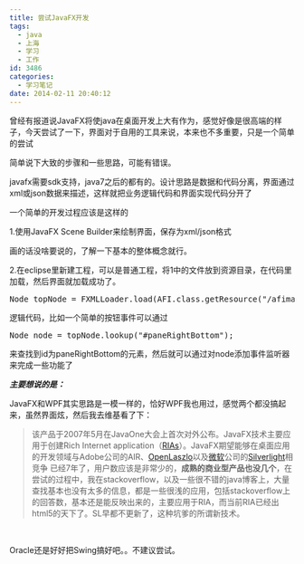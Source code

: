 ```yaml
---
title: 尝试JavaFX开发
tags:
  - java
  - 上海
  - 学习
  - 工作
id: 3486
categories:
  - 学习笔记
date: 2014-02-11 20:40:12
---
```


曾经有报道说JavaFX将使java在桌面开发上大有作为，感觉好像是很高端的样子，今天尝试了一下，界面对于自用的工具来说，本来也不多重要，只是一个简单的尝试

简单说下大致的步骤和一些思路，可能有错误。

javafx需要sdk支持，java7之后的都有的。设计思路是数据和代码分离，界面通过xml或json数据来描述，这样就把业务逻辑代码和界面实现代码分开了

一个简单的开发过程应该是这样的

1.使用JavaFX Scene Builder来绘制界面，保存为xml/json格式

画的话没啥要说的，了解一下基本的整体概念就行。

2.在eclipse里新建工程，可以是普通工程，将1中的文件放到资源目录，在代码里加载，然后界面就加载成功了。
<pre class="lang:default decode:true">Node topNode = FXMLLoader.load(AFI.class.getResource("/afimain.fxml"));</pre>
逻辑代码，比如一个简单的按钮事件可以通过
<pre>Node node = topNode.lookup("#paneRightBottom");</pre>
来查找到id为paneRightBottom的元素，然后就可以通过对node添加事件监听器来完成一些功能了

_**主要想说的是：**_

JavaFX和WPF其实思路是一模一样的，恰好WPF我也用过，感觉两个都没搞起来，虽然界面炫，然后我去维基看了下：
> 该产品于2007年5月在JavaOne大会上首次对外公布。JavaFX技术主要应用于创建Rich Internet application（[RIAs](http://zh.wikipedia.org/wiki/RIA "RIA")）。JavaFX期望能够在桌面应用的开发领域与Adobe公司的AIR、[OpenLaszlo](http://zh.wikipedia.org/w/index.php?title=OpenLaszlo&amp;action=edit&amp;redlink=1 "OpenLaszlo（页面不存在）")以及[微软](http://zh.wikipedia.org/wiki/%E5%BE%AE%E8%BD%AF "微软")公司的[Silverlight](http://zh.wikipedia.org/wiki/Silverlight "Silverlight")相竞争
已经7年了，用户数应该是非常少的，**成熟的商业型产品也没几个**，在尝试的过程中，我在stackoverflow，以及一些很不错的java博客上，大量查找基本也没有太多的信息，都是一些很浅的应用，包括stackoverflow上的回答数，基本还是能反映出来的，主要应用于RIA，而当前RIA已经出html5的天下了。SL早都不更新了，这种坑爹的所谓新技术。

&nbsp;

Oracle还是好好把Swing搞好吧。。不建议尝试。

&nbsp;